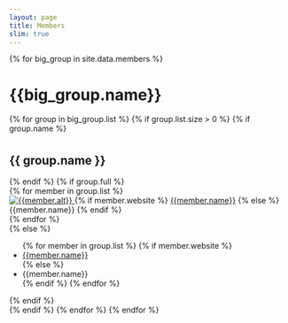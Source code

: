 ```yaml
---
layout: page
title: Members
slim: true
---
```



<div class="row">
    {% for big_group in site.data.members %}
        <h1> {{big_group.name}} </h1>
        {% for group in big_group.list %}
            {% if group.list.size > 0 %}
                {% if group.name %}
                    <div style="line-height:50%;">
                        <br>
                    </div>
                    <h2>{{ group.name }}</h2>
                {% endif %}
                {% if group.full %}
                  <div class="row">
                      {% for member in group.list %}
                          <div class="col-xl-3 col-lg-3 col-md-4 text-center col-sm-6 col-xs-6">
                              <a target="_blank" href="{{member.website}}">
                                  <img class="img-responsive img-circle" src="{{member.image}}" alt="{{member.alt}}">
                              </a>
                              {% if member.website %}
                                  <a target="_blank" href="{{member.website}}">{{member.name}}</a>
                              {% else %}
                                  {{member.name}}
                              {% endif %}
                              <!--{% if member.coadvisor %}
                                  <br>Co-advised by <a target="_blank" href="{{member.coadvisorweb}}">{{member.coadvisor}}</a>
                              {% endif %}-->
                          </div>
                      {% endfor %}
                  </div>
                {% else %}
                    <div class="row">
                    </div>
                    <ul>
                        {% for member in group.list %}
                            {% if member.website %}
                                <li><a target="_blank" href="{{member.website}}"> {{member.name}} </a></li>
                            {% else %}
                                <li><a> {{member.name}} </a></li>
                            {% endif %}
                        {% endfor %}
                    </ul>
                {% endif %}
                <br>
            {% endif %}
        {% endfor %}
    {% endfor %}
</div>

